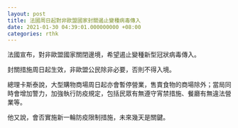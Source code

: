 ```yaml
---
layout: post
title: 法國周日起對非歐盟國家封關遏止變種病毒傳入
date: 2021-01-30 04:39:01.000000000 +08:00
categories: rthk
---
```


法國宣布，對非歐盟國家關閉邊境，希望遏止變種新型冠狀病毒傳入。

封關措施周日起生效，非歐盟公民除非必要，否則不得入境。

總理卡斯泰說，大型購物商場周日起亦會暫停營業，售賣食物的商場除外；當局同時會增加警力，加強執行防疫規定，包括民眾有無遵守宵禁措施、餐廳有無違法營業等。

他又說，會否實施新一輪防疫限制措施，未來幾天是關鍵。

